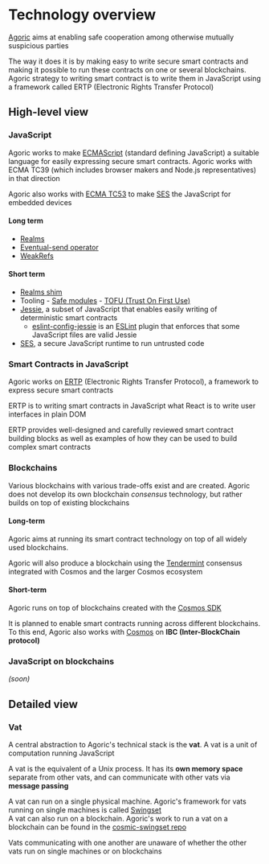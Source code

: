 # Technology overview

[Agoric](https://agoric.com/about/) aims at enabling safe cooperation among otherwise mutually suspicious parties

The way it does it is by making easy to write secure smart contracts and making it possible to run these contracts on one or several blockchains. Agoric strategy to writing smart contract is to write them in JavaScript using a framework called ERTP (Electronic Rights Transfer Protocol)


## High-level view

### JavaScript

Agoric works to make [ECMAScript](https://www.ecma-international.org/publications/standards/Ecma-262.htm) (standard defining JavaScript) a suitable language for easily expressing secure smart contracts. Agoric works with ECMA TC39 (which includes browser makers and Node.js representatives) in that direction

Agoric also works with [ECMA TC53](https://www.ecma-international.org/memento/tc53.htm) to make [SES](https://github.com/Agoric/SES) the JavaScript for embedded devices


#### Long term

- [Realms](https://github.com/tc39/proposal-realms)
- [Eventual-send operator](https://github.com/Agoric/proposal-infix-bang)
- [WeakRefs](https://github.com/tc39/proposal-weakrefs/)


#### Short term

- [Realms shim](https://github.com/Agoric/realms-shim)
- Tooling
        - [Safe modules](https://github.com/Agoric/safe-modules)
            - [TOFU (Trust On First Use)](https://github.com/bmeck/tofu/)
- [Jessie](https://github.com/Agoric/Jessie), a subset of JavaScript that enables easily writing of deterministic smart contracts
    - [eslint-config-jessie](https://github.com/Agoric/eslint-config-jessie) is an [ESLint](https://eslint.org/) plugin that enforces that some JavaScript files are valid Jessie
- [SES](https://github.com/Agoric/SES), a secure JavaScript runtime to run untrusted code


### Smart Contracts in JavaScript

Agoric works on [ERTP](https://github.com/Agoric/ERTP) (Electronic Rights Transfer Protocol), a framework to express secure smart contracts

ERTP is to writing smart contracts in JavaScript what React is to write user interfaces in plain DOM

ERTP provides well-designed and carefully reviewed smart contract building blocks as well as examples of how they can be used to build complex smart contracts


### Blockchains

Various blockchains with various trade-offs exist and are created. Agoric does not develop its own blockchain *consensus* technology, but rather builds on top of existing blockchains


#### Long-term

Agoric aims at running its smart contract technology on top of all widely used blockchains.

Agoric will also produce a blockchain using the [Tendermint](https://tendermint.com/docs/introduction/what-is-tendermint.html) consensus integrated with Cosmos and the larger Cosmos ecosystem


#### Short-term

Agoric runs on top of blockchains created with the [Cosmos SDK](https://cosmos.network/docs/intro/)

It is planned to enable smart contracts running across different blockchains. To this end, Agoric also works with [Cosmos](https://cosmos.network/) on **IBC (Inter-BlockChain protocol)**


### JavaScript on blockchains

*(soon)*


## Detailed view

### Vat

A central abstraction to Agoric's technical stack is the **vat**. A vat is a unit of computation running JavaScript

A vat is the equivalent of a Unix process. It has its **own memory space** separate from other vats, and can communicate with other vats via **message passing**

A vat can run on a single physical machine. Agoric's framework for vats running on single machines is called [Swingset](https://github.com/Agoric/swingset)\
A vat can also run on a blockchain. Agoric's work to run a vat on a blockchain can be found in the [cosmic-swingset repo](https://github.com/Agoric/cosmic-swingset/)

Vats communicating with one another are unaware of whether the other vats run on single machines or on blockchains
